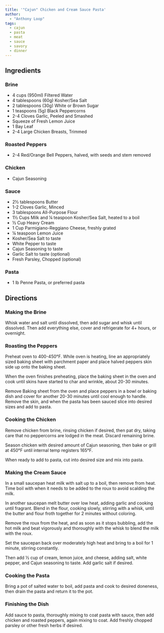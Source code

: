 ```yaml
---
title: '"Cajun" Chicken and Cream Sauce Pasta'
author:
  - "Anthony Loop"
tags:
  - cajun
  - pasta
  - meat
  - sauce
  - savory
  - dinner
---
```


## Ingredients

### Brine

- 4 cups (950ml) Filtered Water
- 4 tablespoons (60g) Kosher/Sea Salt
- 2 tablespoons (30g) White or Brown Sugar
- 1 teaspoons (5g) Black Peppercorns
- 2-4 Cloves Garlic, Peeled and Smashed
- Squeeze of Fresh Lemon Juice
- 1 Bay Leaf
- 2-4 Large Chicken Breasts, Trimmed

### Roasted Peppers

- 2-4 Red/Orange Bell Peppers, halved, with seeds and stem removed

### Chicken

- Cajun Seasoning

### Sauce

- 2½ tablespoons Butter
- 1-2 Cloves Garlic, Minced
- 3 tablespoons All-Purpose Flour
- 1½ Cups Milk and ¼ teaspoon Kosher/Sea Salt, heated to a boil
- ½ Cup Heavy Cream
- 1 Cup Parmigiano-Reggiano Cheese, freshly grated
- ¼ teaspoon Lemon Juice
- Kosher/Sea Salt to taste
- White Pepper to taste
- Cajun Seasoning to taste
- Garlic Salt to taste (optional)
- Fresh Parsley, Chopped (optional)

### Pasta

- 1 lb Penne Pasta, or preferred pasta

## Directions

### Making the Brine

Whisk water and salt until dissolved, then add sugar and whisk until dissolved. Then add everything else, cover and refrigerate for 4+ hours, or overnight.

### Roasting the Peppers

Preheat oven to 400-450°F. While oven is heating, line an appropriately sized baking sheet with parchment paper and place halved peppers skin side up onto the baking sheet.

When the oven finishes preheating, place the baking sheet in the oven and cook until skins have started to char and wrinkle, about 20-30 minutes.

Remove Baking sheet from the oven and place peppers in a bowl or baking dish and cover for another 20-30 minutes until cool enough to handle. Remove the skin, and when the pasta has been sauced slice into desired sizes and add to pasta.

### Cooking the Chicken

Remove chicken from brine, rinsing chicken if desired, then pat dry, taking care that no peppercorns are lodged in the meat. Discard remaining brine.

Season chicken with desired amount of Cajun seasoning, then bake or grill at 450°F until internal temp registers 165°F.

When ready to add to pasta, cut into desired size and mix into pasta.

### Making the Cream Sauce

In a small saucepan heat milk with salt up to a boil, then remove from heat. Time boil with when it needs to be added to the roux to avoid scalding the milk.

In another saucepan melt butter over low heat, adding garlic and cooking until fragrant. Blend in the flour, cooking slowly, stirring with a whisk, until the butter and flour froth together for 2 minutes without coloring.

Remove the roux from the heat, and as soon as it stops bubbling, add the hot milk and beat vigorously and thoroughly with the whisk to blend the milk with the roux.

Set the saucepan back over moderately high heat and bring to a boil for 1 minute, stirring constantly.

Then add ½ cup of cream, lemon juice, and cheese, adding salt, white pepper, and Cajun seasoning to taste. Add garlic salt if desired.

### Cooking the Pasta

Bring a pot of salted water to boil, add pasta and cook to desired doneness, then drain the pasta and return it to the pot.

### Finishing the Dish

Add sauce to pasta, thoroughly mixing to coat pasta with sauce, then add chicken and roasted peppers, again mixing to coat. Add freshly chopped parsley or other fresh herbs if desired.

